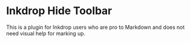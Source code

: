 # Inkdrop Hide Toolbar

This is a plugin for Inkdrop users who are pro to Markdown and does not need visual help for marking up.
